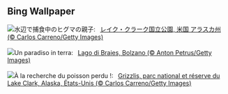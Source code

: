 ## Bing Wallpaper
![](https://www.bing.com/th?id=OHR.ClamBears_JA-JP8912125986_UHD.jpg&w=1000)水辺で捕食中のヒグマの親子:&nbsp;&ensp;[レイク・クラーク国立公園, 米国 アラスカ州 (© Carlos Carreno/Getty Images)](https://www.bing.com/th?id=OHR.ClamBears_JA-JP8912125986_UHD.jpg)
<br><br/>
![](https://www.bing.com/th?id=OHR.LakeBraies_IT-IT3865715087_UHD.jpg&w=1000)Un paradiso in terra:&nbsp;&ensp;[Lago di Braies, Bolzano (© Anton Petrus/Getty Images)](https://www.bing.com/th?id=OHR.LakeBraies_IT-IT3865715087_UHD.jpg)
<br><br/>
![](https://www.bing.com/th?id=OHR.ClamBears_FR-FR8687588186_UHD.jpg&w=1000)À la recherche du poisson perdu !:&nbsp;&ensp;[Grizzlis, parc national et réserve du Lake Clark, Alaska, États-Unis (© Carlos Carreno/Getty Images)](https://www.bing.com/th?id=OHR.ClamBears_FR-FR8687588186_UHD.jpg)
<br><br/>
